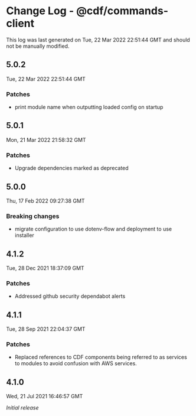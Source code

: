 # Change Log - @cdf/commands-client

This log was last generated on Tue, 22 Mar 2022 22:51:44 GMT and should not be manually modified.

## 5.0.2
Tue, 22 Mar 2022 22:51:44 GMT

### Patches

- print module name when outputting loaded config on startup

## 5.0.1
Mon, 21 Mar 2022 21:58:32 GMT

### Patches

- Upgrade dependencies marked as deprecated

## 5.0.0
Thu, 17 Feb 2022 09:27:38 GMT

### Breaking changes

- migrate configuration to use dotenv-flow and deployment to use installer

## 4.1.2
Tue, 28 Dec 2021 18:37:09 GMT

### Patches

- Addressed github security dependabot alerts

## 4.1.1
Tue, 28 Sep 2021 22:04:37 GMT

### Patches

- Replaced references to CDF components being referred to as services to modules to avoid confusion with AWS services.

## 4.1.0
Wed, 21 Jul 2021 16:46:57 GMT

_Initial release_

